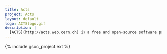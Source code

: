 ```yaml
---
title: Acts
project: Acts
layout: default
logo: ACTSlogo.gif
description: |
  [ACTS](http://acts.web.cern.ch) is a free and open-source software project for track reconstruction in high-energy physics experiments. As a modernized version of the particle tracking code used by the ATLAS experiment at the Large Hadron Collider, the project is focused on adoption of modern C++ standards, usability in multi-threaded workflows, and increased use of vectorization and accelerators (gpgpu).
---
```


{% include gsoc_project.ext %}


